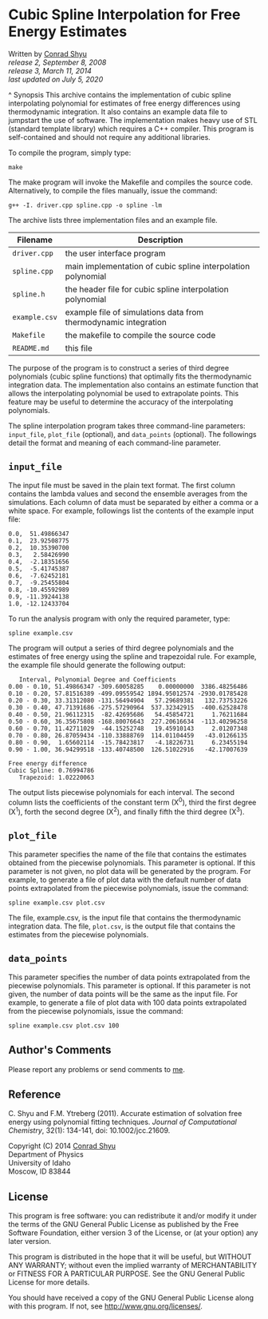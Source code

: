 # Cubic Spline Interpolation for Free Energy Estimates

Written by [Conrad Shyu](mailto:conradshyu@hotmail.com)<br>
*release 2, September 8, 2008*<br>
*release 3, March 11, 2014*<br>
*last updated on July 5, 2020*

^ Synopsis
This archive contains the implementation of cubic spline interpolating polynomial for estimates of free energy
differences using thermodynamic integration. It also contains an example data file to jumpstart the use of
software. The implementation makes heavy use of STL (standard template library) which requires a C++ compiler.
This program is self-contained and should not require any additional libraries.

To compile the program, simply type:

`make`

The make program will invoke the Makefile and compiles the source code. Alternatively, to compile the files
manually, issue the command:

`g++ -I. driver.cpp spline.cpp -o spline -lm`

The archive lists three implementation files and an example file.

| Filename | Description |
| --- | --- |
| `driver.cpp` | the user interface program |
| `spline.cpp`  | main implementation of cubic spline interpolation polynomial |
| `spline.h` | the header file for cubic spline interpolation polynomial |
| `example.csv` | example file of simulations data from thermodynamic integration |
| `Makefile` | the makefile to compile the source code |
| `README.md` | this file |

The purpose of the program is to construct a series of third degree polynomials (cubic spline functions) that
optimally fits the thermodynamic integration data. The implementation also contains an estimate function that
allows the interpolating polynomial be used to extrapolate points. This feature may be useful to determine the
accuracy of the interpolating polynomials.

The spline interpolation program takes three command-line parameters: `input_file`, `plot_file` (optional), and
`data_points` (optional). The followings detail the format and meaning of each command-line parameter.

## `input_file`
The input file must be saved in the plain text format. The first column contains the lambda values and second the
ensemble averages from the simulations. Each column of data must be separated by either a comma or a white space.
For example, followings list the contents of the example input file:

```
0.0,  51.49866347
0.1,  23.92508775
0.2,  10.35390700
0.3,   2.58426990
0.4,  -2.18351656
0.5,  -5.41745387
0.6,  -7.62452181
0.7,  -9.25455804
0.8, -10.45592989
0.9, -11.39244138
1.0, -12.12433704
```

To run the analysis program with only the required parameter, type:

`spline example.csv`

The program will output a series of third degree polynomials and the estimates of free energy using the spline and
trapezoidal rule. For example, the example file should generate the following output:

```
   Interval, Polynomial Degree and Coefficients
0.00 - 0.10, 51.49866347 -309.60058285    0.00000000  3386.48256486
0.10 - 0.20, 57.81516389 -499.09559542 1894.95012574 -2930.01785428
0.20 - 0.30, 33.31312080 -131.56494904   57.29689381   132.73753226
0.30 - 0.40, 47.71391686 -275.57290964  537.32342915  -400.62528478
0.40 - 0.50, 21.96112315  -82.42695686   54.45854721     1.76211684
0.50 - 0.60, 36.35675808 -168.80076643  227.20616634  -113.40296258
0.60 - 0.70, 11.42711029  -44.15252748   19.45910143     2.01207348
0.70 - 0.80, 26.87059434 -110.33888769  114.01104459   -43.01266135
0.80 - 0.90,  1.65602114  -15.78423817   -4.18226731     6.23455194
0.90 - 1.00, 36.94299518 -133.40748500  126.51022916   -42.17007639

Free energy difference
Cubic Spline: 0.76994786
   Trapezoid: 1.02220063
```

The output lists piecewise polynomials for each interval. The second column lists the coefficients of the constant
term (X<sup>0</sup>), third the first degree (X<sup>1</sup>), forth the second degree (X<sup>2</sup>), and finally
fifth the third degree (X<sup>3</sup>).

## `plot_file`
This parameter specifies the name of the file that contains the estimates obtained from the piecewise polynomials.
This parameter is optional. If this parameter is not given, no plot data will be generated by the program. For
example, to generate a file of plot data with the default number of data points extrapolated from the piecewise
polynomials, issue the command:

`spline example.csv plot.csv`

The file, example.csv, is the input file that contains the thermodynamic integration data. The file, `plot.csv`,
is the output file that contains the estimates from the piecewise polynomials.

## `data_points`
This parameter specifies the number of data points extrapolated from the piecewise polynomials. This parameter is
optional. If this parameter is not given, the number of data points will be the same as the input file. For
example, to generate a file of plot data with 100 data points extrapolated from the piecewise polynomials, issue
the command:

`spline example.csv plot.csv 100`

## Author's Comments
Please report any problems or send comments to [me](mailto:conradshyu@hotmail.com).

## Reference
C. Shyu and F.M. Ytreberg (2011). Accurate estimation of solvation free energy using polynomial fitting
techniques. *Journal of Computational Chemistry*, 32(1): 134-141, doi: 10.1002/jcc.21609.

Copyright (C) 2014  [Conrad Shyu](mailto:conradshyu@hotmail.com)<br>
Department of Physics<br>
University of Idaho<br>
Moscow, ID 83844

## License
This program is free software: you can redistribute it and/or modify it under the terms of the GNU General Public
License as published by the Free Software Foundation, either version 3 of the License, or (at your option) any
later version.

This program is distributed in the hope that it will be useful, but WITHOUT ANY WARRANTY; without even the implied
warranty of MERCHANTABILITY or FITNESS FOR A PARTICULAR PURPOSE. See the GNU General Public License for more
details.

You should have received a copy of the GNU General Public License along with this program. If not, see
<http://www.gnu.org/licenses/>.
